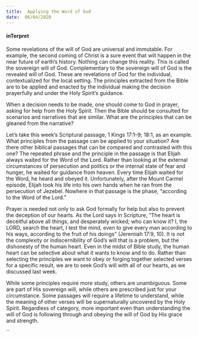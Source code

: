 ```yaml
---
title:  Applying the Word of God
date:  06/04/2020
---
```


#### inTerpret

Some revelations of the will of God are universal and immutable. For example, the second coming of Christ is a sure event that will happen in the near future of earth’s history. Nothing can change this reality. This is called the sovereign will of God. Complementary to the sovereign will of God is the revealed will of God. These are revelations of God for the individual, contextualized for the local setting. The principles extracted from the Bible are to be applied and enacted by the individual making the decision prayerfully and under the Holy Spirit’s guidance.

When a decision needs to be made, one should come to God in prayer, asking for help from the Holy Spirit. Then the Bible should be consulted for scenarios and narratives that are similar. What are the principles that can be gleaned from the narrative?

Let’s take this week’s Scriptural passage, 1 Kings 17:1–9; 18:1, as an example. What principles from the passage can be applied to your situation? Are there other biblical passages that can be compared and contrasted with this one? The repeated phrase and the principle in the passage is that Elijah always waited for the Word of the Lord. Rather than looking at the external circumstances of persecution and politics or the internal state of fear and hunger, he waited for guidance from heaven. Every time Elijah waited for the Word, he heard and obeyed it. Unfortunately, after the Mount Carmel episode, Elijah took his life into his own hands when he ran from the persecution of Jezebel. Nowhere in that passage is the phase, “according to the Word of the Lord.”

Prayer is needed not only to ask God formally for help but also to prevent the deception of our hearts. As the Lord says in Scripture, “The heart is deceitful above all things, and desperately wicked; who can know it? I, the LORD, search the heart, I test the mind, even to give every man according to his ways, according to the fruit of his doings” (Jeremiah 17:9, 10). It is not the complexity or indiscernibility of God’s will that is a problem, but the dishonesty of the human heart. Even in the midst of Bible study, the human heart can be selective about what it wants to know and to do. Rather than selecting the principles we want to obey or forging together selected verses for a specific result, we are to seek God’s will with all of our hearts, as we discussed last week.

While some principles require more study, others are unambiguous. Some are part of His sovereign will, while others are prescribed just for your circumstance. Some passages will require a lifetime to understand, while the meaning of other verses will be supernaturally uncovered by the Holy Spirit. Regardless of category, more important even than understanding the will of God is following through and obeying the will of God by His grace and strength.

``